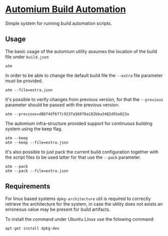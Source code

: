# [Automium Build Automation](http://automium.com)

Simple system for running build automation scripts.

## Usage

The basic usage of the automium utility assumes the location of the
build file under `build.json`

    atm
    
In order to be able to change the default build file the `--extra` file
parameter must be provided.

    atm --file=extra.json

It's possible to verify changes from previous version, for that the
`--previous` parameter should be passed with the previous version.

    atm --previous=d86f4df6f7c9237a56970a102bba3482d91e823a

The automium infra-structure provided support for continuous building
system using the keep flag.

    atm --keep
    atm --keep --file=extra.json

It's also possible to just pack the current build configuration together
with the script files to be used latter for that use the `--pack` parameter.

    atm --pack
    atm --pack --file=extra.json

## Requirements

For linux based systems `dpkg-architecture` util is required to correctly retrieve the architecture for the system,
in case the utility does not exists an erroneous value may be present for build artifacts.

To install the command under Ubuntu Linux use the folowing command:

    apt-get install dpkg-dev
